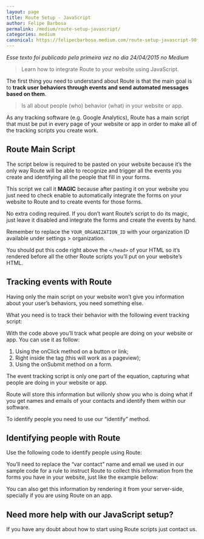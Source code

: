 ```yaml
---
layout: page	
title: Route Setup - JavaScript
author: Felipe Barbosa
permalink: /medium/route-setup-javascript/
categories: medium
canonical: https://felipecbarbosa.medium.com/route-setup-javascript-90fe2faab574
---
```


*Esse texto foi publicado pela primeira vez no dia 24/04/2015 no Medium*

> Learn how to integrate Route to your website using JavaScript.

The first thing you need to understand about Route is that the main goal is to **track user behaviors through events and send automated messages based on them**.

> Is all about people (who) behavior (what) in your website or app.

As any tracking software (e.g. Google Analytics), Route has a main script that must be put in every page of your website or app in order to make all of the tracking scripts you create work.

## Route Main Script

The script below is required to be pasted on your website because it’s the only way Route will be able to recognize and trigger all the events you create and identifying all the people that fill in your forms.

This script we call it **MAGIC** because after pasting it on your website you just need to check enable to automatically integrate the forms on your website to Route and to create events for those forms.

No extra coding required. If you don’t want Route’s script to do its magic, just leave it disabled and integrate the forms and create the events by hand.

<script src="https://gist.github.com/RouteTeam/73e80791b070548b4667.js"></script>

Remember to replace the ```YOUR_ORGANIZATION_ID``` with your organization ID available under settings > organization.

You should put this code right above the ```</head>``` of your HTML so it’s rendered before all the other Route scripts you’ll put on your website’s HTML.

## Tracking events with Route

Having only the main script on your website won’t give you information about your user’s behaviors, you need something else.

What you need is to track their behavior with the following event tracking script:

<script src="https://gist.github.com/RouteTeam/47856973aecff25362a5.js"></script>

With the code above you’ll track what people are doing on your website or app. You can use it as follow:

1. Using the onClick method on a button or link;
2. Right inside the <body> tag (this will work as a pageview);
3. Using the onSubmit method on a form.

The event tracking script is only one part of the equation, capturing what people are doing in your website or app.

Route will store this information but willonly show you who is doing what if you get names and emails of your contacts and identify them within our software.

To identify people you need to use our “identify” method.

## Identifying people with Route

Use the following code to identify people using Route:

<script src="https://gist.github.com/RouteTeam/d784148db3651a04106b.js"></script>

You’ll need to replace the “var contact” name and email we used in our sample code for a rule to instruct Route to collect this information from the forms you have in your website, just like the example bellow:

<script src="https://gist.github.com/RouteTeam/606e2f0aeb0b188a25c3.js"></script>

You can also get this information by rendering it from your server-side, specially if you are using Route on an app.

## Need more help with our JavaScript setup?

If you have any doubt about how to start using Route scripts just contact us.